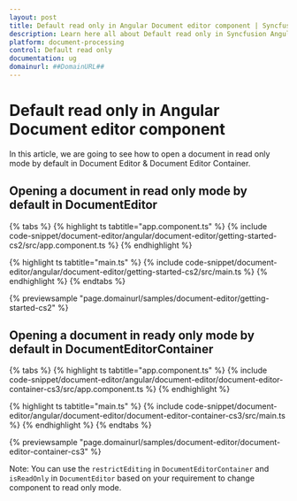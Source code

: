 ```yaml
---
layout: post
title: Default read only in Angular Document editor component | Syncfusion
description: Learn here all about Default read only in Syncfusion Angular Document editor component of Syncfusion Essential JS 2 and more.
platform: document-processing
control: Default read only 
documentation: ug
domainurl: ##DomainURL##
---
```


# Default read only in Angular Document editor component

In this article, we are going to see how to open a document in read only mode by default in Document Editor & Document Editor Container.

## Opening a document in read only mode by default in DocumentEditor

{% tabs %}
{% highlight ts tabtitle="app.component.ts" %}
{% include code-snippet/document-editor/angular/document-editor/getting-started-cs2/src/app.component.ts %}
{% endhighlight %}

{% highlight ts tabtitle="main.ts" %}
{% include code-snippet/document-editor/angular/document-editor/getting-started-cs2/src/main.ts %}
{% endhighlight %}
{% endtabs %}
  
{% previewsample "page.domainurl/samples/document-editor/getting-started-cs2" %}

## Opening a document in ready only mode by default in DocumentEditorContainer

{% tabs %}
{% highlight ts tabtitle="app.component.ts" %}
{% include code-snippet/document-editor/angular/document-editor/document-editor-container-cs3/src/app.component.ts %}
{% endhighlight %}

{% highlight ts tabtitle="main.ts" %}
{% include code-snippet/document-editor/angular/document-editor/document-editor-container-cs3/src/main.ts %}
{% endhighlight %}
{% endtabs %}
  
{% previewsample "page.domainurl/samples/document-editor/document-editor-container-cs3" %}

Note: You can use the `restrictEditing` in `DocumentEditorContainer` and `isReadOnly` in `DocumentEditor` based on your requirement to change component to read only mode.